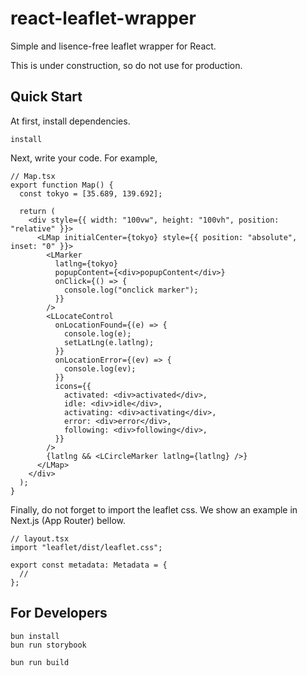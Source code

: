 # react-leaflet-wrapper

Simple and lisence-free leaflet wrapper for React.

This is under construction, so do not use for production.

## Quick Start

At first, install dependencies.

```
install
```

Next, write your code. For example,

```tsx
// Map.tsx
export function Map() {
  const tokyo = [35.689, 139.692];

  return (
    <div style={{ width: "100vw", height: "100vh", position: "relative" }}>
      <LMap initialCenter={tokyo} style={{ position: "absolute", inset: "0" }}>
        <LMarker
          latlng={tokyo}
          popupContent={<div>popupContent</div>}
          onClick={() => {
            console.log("onclick marker");
          }}
        />
        <LLocateControl
          onLocationFound={(e) => {
            console.log(e);
            setLatLng(e.latlng);
          }}
          onLocationError={(ev) => {
            console.log(ev);
          }}
          icons={{
            activated: <div>activated</div>,
            idle: <div>idle</div>,
            activating: <div>activating</div>,
            error: <div>error</div>,
            following: <div>following</div>,
          }}
        />
        {latlng && <LCircleMarker latlng={latlng} />}
      </LMap>
    </div>
  );
}
```

Finally, do not forget to import the leaflet css.
We show an example in Next.js (App Router) bellow.

```tsx
// layout.tsx
import "leaflet/dist/leaflet.css";

export const metadata: Metadata = {
  //
};
```

## For Developers

```
bun install
bun run storybook
```

```
bun run build
```
